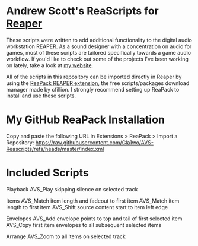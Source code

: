 # Andrew Scott's ReaScripts for [Reaper](https://www.reaper.fm/)

These scripts were written to add additional functionality to the digital audio workstation REAPER. As a sound designer with a concentration on audio for games, most of these scripts are tailored specifically towards a game audio workflow. If you'd like to check out some of the projects I've been working on lately, take a look at [my website](https://www.andrewvscott.com/).

All of the scripts in this repository can be imported directly in Reaper by using the [ReaPack REAPER extension](https://reapack.com/), the free scripts/packages download manager made by cfillion. I strongly recommend setting up ReaPack to install and use these scripts.

# My GitHub ReaPack Installation

Copy and paste the following URL in Extensions > ReaPack > Import a Repository: https://raw.githubusercontent.com/Gla1wo/AVS-Reascripts/refs/heads/master/index.xml

# Included Scripts

Playback
AVS_Play skipping silence on selected track

Items
AVS_Match item length and fadeout to first item
AVS_Match item length to first item
AVS_Shift source content start to item left edge

Envelopes
AVS_Add envelope points to top and tail of first selected item
AVS_Copy first item envelopes to all subsequent selected items

Arrange
AVS_Zoom to all items on selected track

